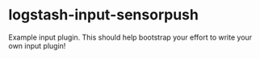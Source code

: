 # logstash-input-sensorpush
Example input plugin. This should help bootstrap your effort to write your own input plugin!
